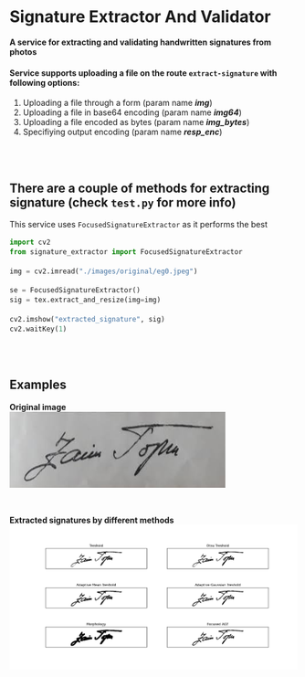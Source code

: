 # Signature Extractor And Validator
**A service for extracting and validating handwritten signatures from photos**

#### Service supports uploading a file on the route `extract-signature` with following options:
1. Uploading a file through a form (param name **_img_**)
2. Uploading a file in base64 encoding (param name **_img64_**)
3. Uploading a file encoded as bytes (param name **_img_bytes_**)
4. Specifiying output encoding (param name **_resp_enc_**)



<br>
<br>


## There are a couple of methods for extracting signature (check `test.py` for more info)

This service uses `FocusedSignatureExtractor` as it performs the best

```python
import cv2
from signature_extractor import FocusedSignatureExtractor

img = cv2.imread("./images/original/eg0.jpeg")

se = FocusedSignatureExtractor()
sig = tex.extract_and_resize(img=img)

cv2.imshow("extracted_signature", sig)
cv2.waitKey(1)
```

<br>
<br>


## Examples

**Original image**
<br>
![](images/out/eg_0_0_0.png)

<br>

**Extracted signatures by different methods**
![](images/out/eg_0_0_1.png)
